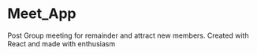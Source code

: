 # Meet_App
Post Group meeting for remainder and attract  new members. Created with React and made with enthusiasm
